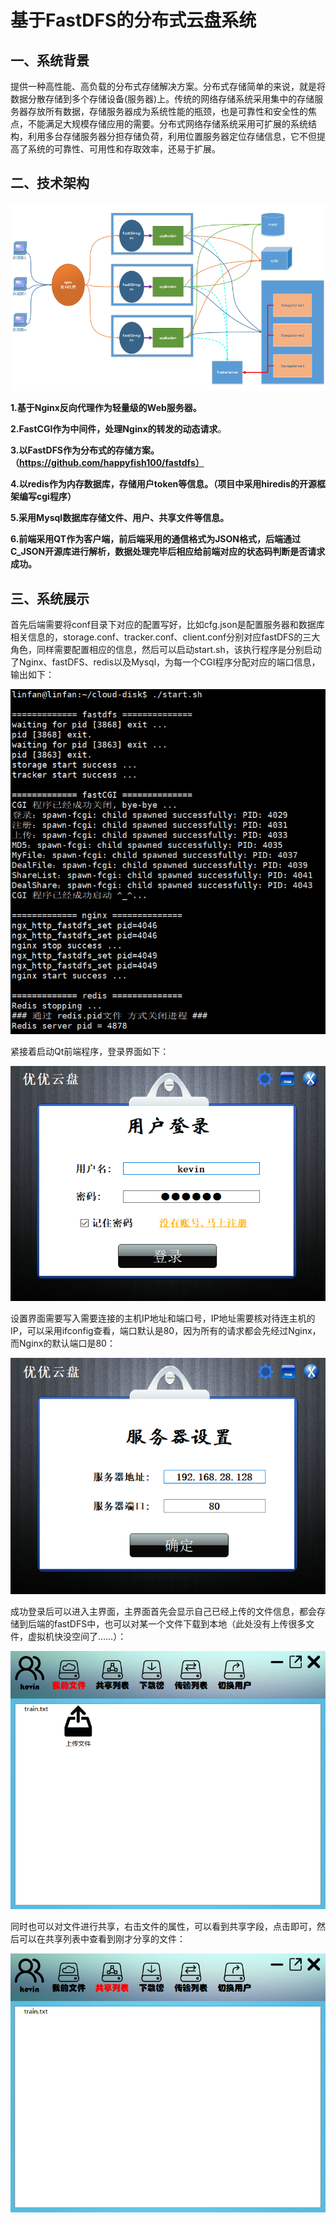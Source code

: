 # 基于FastDFS的分布式云盘系统

## 一、系统背景

提供一种高性能、高负载的分布式存储解决方案。分布式存储简单的来说，就是将数据分散存储到多个存储设备(服务器)上。传统的网络存储系统采用集中的存储服务器存放所有数据，存储服务器成为系统性能的瓶颈，也是可靠性和安全性的焦点，不能满足大规模存储应用的需要。分布式网络存储系统采用可扩展的系统结构，利用多台存储服务器分担存储负荷，利用位置服务器定位存储信息，它不但提高了系统的可靠性、可用性和存取效率，还易于扩展。

## 二、技术架构

![system](https://github.com/Linfan880/cloud_disk/blob/master/pic/system.jpg)

**1.基于Nginx反向代理作为轻量级的Web服务器。**

**2.FastCGI作为中间件，处理Nginx的转发的动态请求**。

**3.以FastDFS作为分布式的存储方案。（https://github.com/happyfish100/fastdfs）**

**4.以redis作为内存数据库，存储用户token等信息。（项目中采用hiredis的开源框架编写cgi程序）**

**5.采用Mysql数据库存储文件、用户、共享文件等信息。**

**6.前端采用QT作为客户端，前后端采用的通信格式为JSON格式，后端通过C_JSON开源库进行解析，数据处理完毕后相应给前端对应的状态码判断是否请求成功。**

## 三、系统展示

首先后端需要将conf目录下对应的配置写好，比如cfg.json是配置服务器和数据库相关信息的，storage.conf、tracker.conf、client.conf分别对应fastDFS的三大角色，同样需要配置相应的信息，然后可以启动start.sh，该执行程序是分别启动了Nginx、fastDFS、redis以及Mysql，为每一个CGI程序分配对应的端口信息，输出如下：

![start_sh](https://github.com/Linfan880/cloud_disk/blob/master/pic/start_sh.jpg)

紧接着启动Qt前端程序，登录界面如下：

![login](https://github.com/Linfan880/cloud_disk/blob/master/pic/login.jpg)

设置界面需要写入需要连接的主机IP地址和端口号，IP地址需要核对待连主机的IP，可以采用ifconfig查看，端口默认是80，因为所有的请求都会先经过Nginx，而Nginx的默认端口是80：

![setting](https://github.com/Linfan880/cloud_disk/blob/master/pic/setting.jpg)

成功登录后可以进入主界面，主界面首先会显示自己已经上传的文件信息，都会存储到后端的fastDFS中，也可以对某一个文件下载到本地（此处没有上传很多文件，虚拟机快没空间了……）：

![upload](https://github.com/Linfan880/cloud_disk/blob/master/pic/upload.jpg)

同时也可以对文件进行共享，右击文件的属性，可以看到共享字段，点击即可，然后可以在共享列表中查看到刚才分享的文件：

![share](https://github.com/Linfan880/cloud_disk/blob/master/pic/share.jpg)
